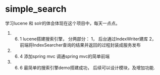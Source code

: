 # simple_search
学习lucene 和 solr的体会体现在这个项目中，每天一点点。

1.   6. 1 lucene搭建搜索引擎， 分两部分： 1， 后台通过IndexWriter建库  2， 前端将IndexSearcher查询的结果并返回的过程封装成服务发布

2.   6. 4 添加spring mvc 调通spring mvc的简单前端

3.   6. 6 最简单的搜索引擎demo搭建成功， 后续可以设计模块，及增加功能.